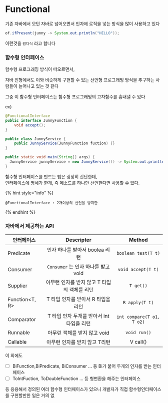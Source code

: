 # Functional

기존 자바에서 모던 자바로 넘어오면서 인자에 로직을 넣는 방식을 많이 사용하고 있다

```java
of.ifPresent(junny -> System.out.println("HELLO"));
```

이런것을 `람다식` 라고 합니다



### 함수형 인터페이스

함수형 프로그래밍 방식이 떠오르면서,

자바 진형에서도 이와 비슷하게 구현할 수 있는 선언형 프로그래밍 방식을 추구하는 사람들이 늘어나고 있는 것 같다&#x20;

그중 이 함수형 인터페이스는 함수형 프로그래밍의 고차함수를 흉내낼 수 있다

ex)&#x20;

```java
@FunctionalInterface
public interface JunnyFunction {
    void accept();
}
```

```java
public class JunnyService {
    public JunnyService(JunnyFunction fuction) {}
}
```

```java
public static void main(String[] args) {
  JunnyService junnyService = new JunnyService(() -> System.out.println("Hello World"));
}
```

함수형 인터페이스를 만드는 법은 굉장히 간단한데,\
인터페이스에 명세가 한개, 즉 메소드를 하나만 선언한다면 사용할 수 있다.

{% hint style="info" %}
```autoit
@FunctionalInterface : 2개이상의 선언을 방지한
```
{% endhint %}



### 자바에서 제공하는 API

| 인터페이스           |          Descripter         |           Method          |
| --------------- | :-------------------------: | :-----------------------: |
| Predicate       |     인자 하나를 받아서 boolea 리턴    |    `boolean test(T t)`    |
| Consumer        | `Consumer` 는 인자 하나를 받고 void |     `void accept(T t)`    |
| Supplier        |  아무런 인자를 받지 않고 T 타입의 객체를 리턴 |         `T get()`         |
| Function\<T, R> |    T 타입 인자를 받아서 R 타입을 리턴    |       `R apply(T t)`      |
| Comparator      |  T 타입 인자 두개를 받아서 int타입을 리턴  | `int compare(T o1, T o2)` |
| Runnable        |      아무런 객체를 받지 않고 void     |        `void run()`       |
| Callable        |      아무런 인자를 받지 않고 T리턴      |          V call()         |

이 외에도&#x20;

* [ ] BiFunction,BiPredicate, BiConsumer ... 등 Bi가 붙어 두개의 인자를 받는 인터페이스
* [ ] ToIntFuction, ToDoubleFunction ... 등 형변환을 해주는 인터페이스

등 응용해서 정의된 여러 함수형 인터페이스가 있으니 개발자가 직접 함수형인터페이스를 구현할만한 일은 거의 없
